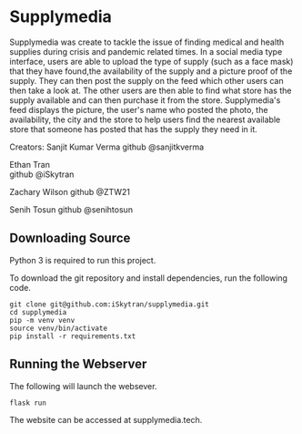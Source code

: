 # Supplymedia
Supplymedia was create to tackle the issue of finding medical and health supplies during 
crisis and pandemic related times. In a social media type interface, users are able to upload
the type of supply (such as a face mask) that they have found,the availability of the supply 
and a picture proof of the supply. They can then post the supply on the feed which other users can 
then take a look at. The other users are then able to find what store has the supply available and
can then purchase it from the store. Supplymedia's feed displays the picture, the user's name who posted the photo, the availability, the city and the store to help users find the nearest available store that someone has posted that has the supply they need in it.

 Creators:
 Sanjit Kumar Verma 
 github @sanjitkverma

 Ethan Tran   
 github @iSkytran

 Zachary Wilson
 github @ZTW21

 Senih Tosun
 github @senihtosun


## Downloading Source

Python 3 is required to run this project.

To download the git repository and install dependencies, run the following code.

```shell
git clone git@github.com:iSkytran/supplymedia.git
cd supplymedia
pip -m venv venv
source venv/bin/activate
pip install -r requirements.txt
```

## Running the Webserver

The following will launch the websever.

```shell
flask run
```

The website can be accessed at supplymedia.tech.

